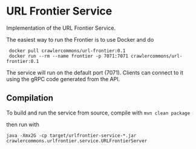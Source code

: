 # URL Frontier Service

Implementation of the URL Frontier Service.

The easiest way to run the Frontier is to use Docker and do 

```
 docker pull crawlercommons/url-frontier:0.1
 docker run --rm --name frontier -p 7071:7071 crawlercommons/url-frontier:0.1
```

The service will run on the default port (7071). Clients can connect to it using the gRPC code generated from the API.

## Compilation

To build and run the service from source, compile with `mvn clean package`

then run with 

`java -Xmx2G -cp target/urlfrontier-service-*.jar crawlercommons.urlfrontier.service.URLFrontierServer`


